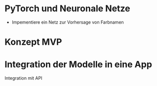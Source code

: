 # PyTorch und Neuronale Netze

- Impementiere ein Netz zur Vorhersage von Farbnamen


# Konzept MVP


# Integration der Modelle in eine App
Integration mit API

